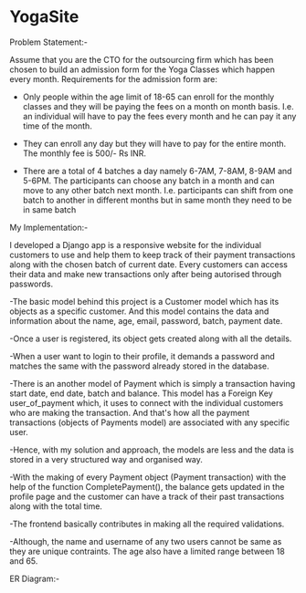 # YogaSite

Problem Statement:-

Assume that you are the CTO for the outsourcing firm which has been chosen to build an
admission form for the Yoga Classes which happen every month.
Requirements for the admission form are:

- Only people within the age limit of 18-65 can enroll for the monthly classes and they will
be paying the fees on a month on month basis. I.e. an individual will have to pay the fees
every month and he can pay it any time of the month.

- They can enroll any day but they will have to pay for the entire month. The monthly fee is
500/- Rs INR.

- There are a total of 4 batches a day namely 6-7AM, 7-8AM, 8-9AM and 5-6PM. The
participants can choose any batch in a month and can move to any other batch next
month. I.e. participants can shift from one batch to another in different months but in
same month they need to be in same batch



My Implementation:-

I developed a Django app is a responsive website for the individual customers to use and help them to keep track of their payment transactions along with the chosen batch of current date. Every customers can access their data and make new transactions only after being autorised through passwords. 

-The basic model behind this project is a Customer model which has its objects as a specific customer. And this model contains the data and information about the name, age, email, password, batch, payment date.

-Once a user is registered, its object gets created along with all the details.

-When a user want to login to their profile, it demands a password and matches the same with the password already stored in the database.

-There is an another model of Payment which is simply a transaction having start date, end date, batch and balance. This model has a Foreign Key user_of_payment which, it uses to connect with the individual customers who are making the transaction. And that's how all the payment transactions (objects of Payments model) are associated with any specific user.

-Hence, with my solution and approach, the models are less and the data is stored in a very structured way and organised way.

-With the making of every Payment object (Payment transaction) with the help of the function CompletePayment(), the balance gets updated in the profile page and the customer can have a track of their past transactions along with the total time. 

-The frontend basically contributes in making all the required validations.

-Although, the name and username of any two users cannot be same as they are unique contraints. The age also have a limited range between 18 and 65.


ER Diagram:-
